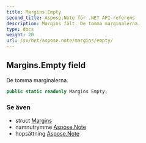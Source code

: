 ```yaml
---
title: Margins.Empty
second_title: Aspose.Note för .NET API-referens
description: Margins fält. De tomma marginalerna.
type: docs
weight: 20
url: /sv/net/aspose.note/margins/empty/
---
```

## Margins.Empty field

De tomma marginalerna.

```csharp
public static readonly Margins Empty;
```

### Se även

* struct [Margins](../)
* namnutrymme [Aspose.Note](../../margins/)
* hopsättning [Aspose.Note](../../../)


